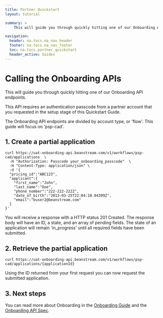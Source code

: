```yaml
---
title: Partner Quickstart
layout: tutorial

summary: >
    This will guide you through quickly hitting one of our Onboarding API endpoints.

navigation:
  header: na.tocs.na_nav_header
  footer: na.tocs.na_nav_footer
  toc: na.tocs.partner_quickstart
  header_active: Guides
---
```


# Calling the Onboarding APIs

This will guide you through quickly hitting one of our Onboarding API endpoints.

This API requires an authentication passcode from a partner account that you requested in the setup stage of this Quickstart Guide.

The Onboarding API endpoints are divided by account type, or 'flow'. This guide will focus on 'psp-cad'.


## 1. Create a partial application
```shell
curl https://uat-onboarding-api.beanstream.com/v1/workflows/psp-cad/applications  \
  -H "Authorization: Passcode your_onboarding_passcode"  \
  -H "Content-Type: application/json" \
  -d '{
  "pricing_id":"ABC123",
  "applicant":{
    "first_name":"John",
    "last_name":"Doe",
    "phone_number":"222-222-2222",
    "date_of_birth":"2013-03-25T22:04:10.04399Z",
    "email":"buser2@beanstream.com"
  }
}'
```

You will receive a response with a HTTP status 201 Created. The response body will have an ID, a state, and an array of pending fields. The state of an application will remain 'in_progress' until all required fields have been submitted.

## 2. Retrieve the partial application

```
curl https://uat-onboarding-api.beanstream.com/v1/workflows/psp-cad/applications/{applicationId}
```

Using the ID returned from your first request you can now request the submitted application.

## 3. Next steps
You can read more about Onboarding in the [Onboarding Guide](/docs/guides/onboarding) and the [Onboarding API Spec](/docs/references/onboarding_API/).
